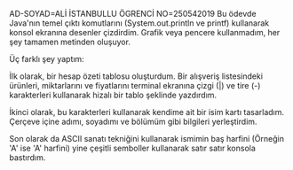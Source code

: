 AD-SOYAD=ALİ İSTANBULLU 
ÖGRENCİ NO=250542019
Bu ödevde Java'nın temel çıktı komutlarını (System.out.println ve printf) kullanarak konsol ekranına desenler çizdirdim.
Grafik veya pencere kullanmadım, her şey tamamen metinden oluşuyor.

Üç farklı şey yaptım:

İlk olarak, bir hesap özeti tablosu oluşturdum. 
Bir alışveriş listesindeki ürünleri, miktarlarını ve fiyatlarını terminal ekranına çizgi (|) ve tire (-) karakterleri kullanarak hizalı
bir tablo şeklinde yazdırdım.

İkinci olarak, bu karakterleri kullanarak kendime ait bir isim kartı tasarladım.
Çerçeve içine adımı, soyadımı ve bölümüm gibi bilgileri yerleştirdim.

Son olarak da ASCII sanatı tekniğini kullanarak ismimin baş harfini 
(Örneğin 'A' ise 'A' harfini) yine çeşitli semboller kullanarak satır satır konsola bastırdım.
